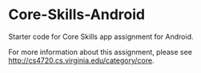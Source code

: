 # Core-Skills-Android
Starter code for Core Skills app assignment for Android.

For more information about this assignment, please see http://cs4720.cs.virginia.edu/category/core.
